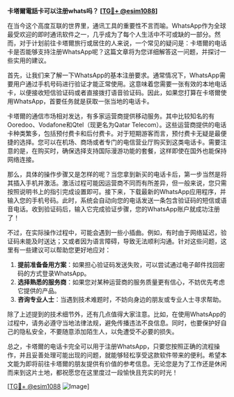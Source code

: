 **卡塔爾電話卡可以注册whats吗？ [[TG💪+ @esim1088](https://t.me/s/esim1088)]**

在当今这个高度互联的世界里，通讯工具的重要性不言而喻。WhatsApp作为全球最受欢迎的即时通讯软件之一，几乎成为了每个人生活中不可或缺的一部分。然而，对于计划前往卡塔爾旅行或居住的人来说，一个常见的疑问是：卡塔爾的电话卡是否能够支持注册WhatsApp呢？这篇文章将为您详细解答这一问题，并探讨一些实用的建议。

首先，让我们来了解一下WhatsApp的基本注册要求。通常情况下，WhatsApp需要用户通过手机号码进行验证才能正常使用。这意味着您需要一张有效的本地电话卡，以便接收短信验证码或者直接拨打语音验证码。因此，如果您打算在卡塔爾使用WhatsApp，首要任务就是获取一张当地的电话卡。

卡塔爾的通信市场相对发达，有多家运营商提供移动服务。其中比较知名的有Ooredoo、Vodafone和Qtel（现更名为Qatar Telecom）。这些运营商提供的电话卡种类繁多，包括预付费卡和后付费卡。对于短期游客而言，预付费卡无疑是最便捷的选择。您可以在机场、商场或者专门的电信营业厅购买到这类电话卡。需要注意的是，在购买时，确保选择支持国际漫游功能的套餐，这样即使在国外也能保持网络连接。

那么，具体的操作步骤又是怎样的呢？当您拿到新买的电话卡后，第一步当然是将其插入手机并激活。激活过程可能因运营商不同而有所差异，但一般来说，您只需按照说明书上的指引完成设置即可。接下来，下载最新的WhatsApp应用程序，并输入您的手机号码。此时，系统会自动向您的电话发送一条包含验证码的短信或语音电话。收到验证码后，输入它完成验证步骤，您的WhatsApp账户就成功注册了！

不过，在实际操作过程中，可能会遇到一些小插曲。例如，有时由于网络延迟，验证码未能及时送达；又或者因为语言障碍，导致无法顺利沟通。针对这些问题，这里有一些建议可以帮助您更好地应对：

1. **提前准备备用方案**：如果担心验证码发送失败，可以尝试通过电子邮件找回密码的方式登录WhatsApp。
2. **选择熟悉的服务商**：如果您对某种运营商的服务质量更有信心，不妨优先考虑它提供的产品。
3. **咨询专业人士**：当遇到技术难题时，不妨向身边的朋友或专业人士寻求帮助。

除了上述提到的技术细节外，还有几点值得大家注意。比如，在使用WhatsApp的过程中，请务必遵守当地法律法规，避免传播违法不良信息。同时，也要保护好自己的隐私安全，不要随意添加陌生人，以免遭受不必要的损失。

总之，卡塔爾的电话卡完全可以用于注册WhatsApp，只要您按照正确的流程操作，并且妥善处理可能出现的问题，就能够轻松享受这款软件带来的便利。希望本文能为即将前往卡塔爾的朋友提供有价值的参考信息。无论您是为了工作还是休闲而来到这片土地，都祝愿您在这里度过一段愉快且充实的时光！

[[TG💪+ @esim1088](https://t.me/s/esim1088) ![Image](https://i.postimg.cc/4NQfJmqS/Snipaste-2025-05-13-00-14-12.png)]
